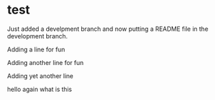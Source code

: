 # test

Just added a develpment branch and now putting a README file in the development branch.

Adding a line for fun

Adding another line for fun

Adding yet another line

hello again
what is this
